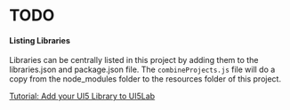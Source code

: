 # TODO

#### Listing Libraries

Libraries can be centrally listed in this project by adding them to the libraries.json and package.json file.
The ```combineProjects.js``` file will do a copy from the node_modules folder to the resources folder of this project.

[Tutorial: Add your UI5 Library to UI5Lab](https://blogs.sap.com/2018/03/02/add-your-ui5-library-to-ui5lab/)
